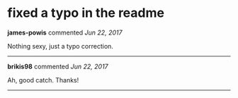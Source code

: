 # fixed a typo in the readme

**james-powis** commented *Jun 22, 2017*

Nothing sexy, just a typo correction.
<br />
***


**brikis98** commented *Jun 22, 2017*

Ah, good catch. Thanks!
***

